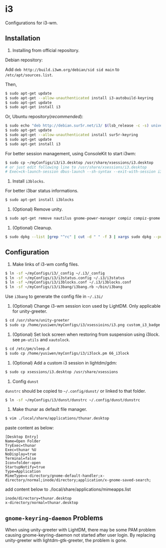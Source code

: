 i3
==

Configurations for i3-wm.

Installation
------------

1. Installing from official repository.

  Debian repository:

  Add `deb http://build.i3wm.org/debian/sid sid main` to `/etc/apt/sources.list`.

  Then,
  ```sh
  $ sudo apt-get update
  $ sudo apt-get --allow-unauthenticated install i3-autobuild-keyring
  $ sudo apt-get update
  $ sudo apt-get install i3
  ```

  Or, Ubuntu repository(*recommended*):
  ```sh
  $ sudo echo "deb http://debian.sur5r.net/i3/ $(lsb_release -c -s) universe" >> /etc/apt/sources.list
  $ sudo apt-get update
  $ sudo apt-get --allow-unauthenticated install sur5r-keyring
  $ sudo apt-get update
  $ sudo apt-get install i3
  ```

  For better session management, using ConsoleKit to start i3wm:
  ```sh
  $ sudo cp ~/myConfigs/i3/i3.desktop /usr/share/xsessions/i3.desktop
  # or just edit following line to /usr/share/xsessions/i3.desktop
  # Exec=ck-launch-session dbus-launch --sh-syntax --exit-with-session i3
  ```

1. Install `i3blocks`.

  For better i3bar status informations.
  ```sh
  $ sudo apt-get install i3blocks
  ```

1. (Optional) Remove unity.
  ```sh
  $ sudo apt-get remove nautilus gnome-power-manager compiz compiz-gnome unity unity-* unity8* hud zeitgeist zeitgeist-core python-zeitgeist libzeitgeist* activity-log-manager-common gnome-control-center gnome-screenshot
  ```

1. (Optional) Cleanup.
  ```sh
  $ sudo dpkg --list |grep "^rc" | cut -d " " -f 3 | xargs sudo dpkg --purge
  ```

Configuration
-------------

1. Make links of i3-wm config files.
  ```sh
  $ ln -sf ~/myConfigs/i3/_config ~/.i3/_config
  $ ln -sf ~/myConfigs/i3/i3status.config ~/.i3/i3status
  $ ln -sf ~/myConfigs/i3/i3blocks.conf ~/.i3/i3blocks.conf
  $ ln -sf ~/myConfigs/i3/i3bang/i3bang.rb ~/bin/i3bang
  ```

  Use `i3bang` to generate the config file in `~/.i3i/`

1. (Optional) Change i3-wm session icon used by LightDM. Only applicable for unity-greeter.
  ```sh
  $ cd /usr/share/unity-greeter
  $ sudo cp /home/yusiwen/myConfigs/i3/xsessioins/i3.png custom_i3_badge.png
  ```

1. (Optional) Set lock screen when restoring from suspension using i3lock.
   see `pm-utils` and `xautolock`.
  ```sh
  $ cd /etc/pm/sleep.d
  $ sudo cp /home/yusiwen/myConfigs/i3/i3lock.pm 66_i3lock
  ```

1. (Optional) Add a custom i3 session in lightdm/gdm:
  ```sh
  $ sudo cp xsessions/i3.desktop /usr/share/xsessions
  ```

1. Config `dunst`

  `dunstrc` should be copied to `~/.config/dunst/` or linked to that folder.
  ```sh
  $ ln -sf ~/myConfigs/i3/dunst/dunstrc ~/.config/dunst/dunstrc
  ```

1. Make thunar as default file manager.
  ```sh
  $ vim ./local/share/applications/thunar.desktop
  ```

  paste content as below:
  ```text
  [Desktop Entry]
  Name=Open Folder
  TryExec=thunar
  Exec=thunar %U
  NoDisplay=true
  Terminal=false
  Icon=folder-open
  StartupNotify=true
  Type=Application
  MimeType=x-directory/gnome-default-handler;x-directory/normal;inode/directory;application/x-gnome-saved-search;
  ```

  add content below to ./local/share/applications/mimeapps.list

  ```text
  inode/directory=thunar.desktop
  x-directory/normal=thunar.desktop
  ```

`gnome-keyring-daemon` Problems
-----------------------------

When using unity-greeter with LightDM, there may be some PAM problem causing gnome-keyring-daemon not started after user login. By replacing unity-greeter with lightdm-gtk-greeter, the problem is gone.
